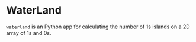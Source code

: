 # WaterLand

`waterland` is an Python app for calculating the number of 1s islands on a 2D array of 1s and 0s.
